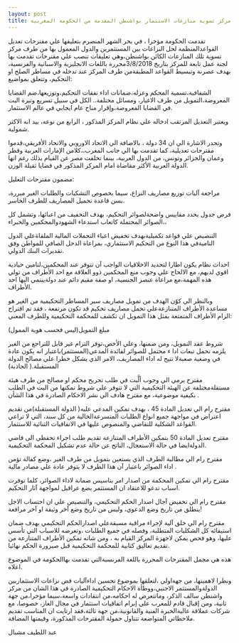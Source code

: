 ```yaml
---
layout: post
title: قراءة أولية لمقترحات تعديل نظام مركز تسوية منازعات الاستثمار بواشنطن المقدمة من الحكومة المغربية
---
```

تقدمت الحكومة مؤخرا ، في بحر الشهر المنصرم بتعليقها علي مقترحات تعديل القواعدالمنظمة لحل النزاعات بين المستثمرين والدول المعمول بها  من طرف مركز تسوية تلك المنازعات الكائن بواشنطن،وهي تعليقات تنصب علي مقترحات تقدمت بها لجنة عمل تابعة للمركز بتاريخ 3/8/2018محررة باللغات الانجليزية والاسبانية والفرنسية، بهدف عصرنة وتبسيط القواعد المطبقةمن طرف المركز عند تدخله في مساطر الصلح او التحكيم، وتتعلق بمواضيع:

الشفافية،تسمية المحكم وعزله،ضمانات اداء نفقات التحكيم،وتوزيعها،ضم القضايا المعروضة،التمويل من طرف الاغيار، ومسائل مختلفة.. الكل في سبيل تسريع وتيرة البت  في القضايا المعروضة،وإقرار  مناخ عام ايجابي في عالم الاستثمار.

ويعتبر التعديل المرتقب ادخاله علي نظام المركز المذكور ، الرابع من نوعه، بيد انه الاكثر شمولية.

وتجدر الاشارة الي ان 34 دولة ، بالاضافة الي الاتحاد الاوروبي والاتحاد الأفريقي،قدموا مقترحات تعديلية، كما تقدمت بها الي جانب المغرب،،كلامن الإمارات العربية وقطر وعمان والجزائر وتونس، من الدول العربية، بينما تخلفت مصر عن القيام بذلك رغم انها الدولة العربية الأكثر  مقاضاة امام المركز المذكور في قضايا ثقيلة الوزن.

مضمون مقترحات التعليل:

مراجعة آليات توزيع  مصاريف النزاع، سيما بخصوص التشكيات والطلبات الغير مبررة، بسن قاعدة تحميل المصاريف للطرف الخاسر.

فرض جدول يحدد مقاييس واضحةلصوائر التحكيم، بهدف التخفيف من اعبائها، وتشمل كل الصوائر المحتملة كاتعاب استدعاء الشهودوالمحكمين والخبراء،،

التنصيص علي قواعد تكميليةبهدف تخفيض اعباء التحملات المالية الملقاةعلي الدول الناميةفي هذا النوع من التحكيم  الاستثماري، بمراعاة الدخل الصافي للمواطن وفق تقديرات البنك الدولي.

احداث نظام يكون اطارا لتحديد الاخلاقيات الواجب آن تتوفر عند المحكمين،لتامين حيادية اقوي لديهم، مع الالحاح علي وجوب  منع المحكمين ذوو العلاقة مع احد الأطراف من تولي هذه المهمة،مع مراعاة عنصر الجنسية، او صفة مقيم دائم عند دولةينتمي اليها احد الأطراف.

وبالنظر الي كوّن الهدف من تمويل مصاريف سير المساطر التحكيمية من الغير  هو مساعدة الأطراف المتنازعةعلي  تحمل مصاريف تحكيم قد تكون مرتفعة ، فقد تم اقتراح الزام الأطراف المتمتعة بمثل هذا التمويل ان تكشف للمحكمة التحكيمية وللطرف المعني:

مبلغ التمويل(ليس فحسب هوية الممول)

شروط عقد التمويل، ومن ضمنها، وعلي الأخص،توفر التزام غير قابل للتراجع من الغير يلزمه تحمل تبعات ادا ء محتمل للصوائر لفائدة المدعي(المستثمر)باعتبار انه يكون عادة في وضعية صعبةلا تتيح له  اداء المصاريف، الامر الذي يشكل خطرا علي مصالح الدولة المستقبلة.( الجاذبة)

مقترح يرمي الي وجوب ألَّبت في طلب تجريح محكم او مصالح من طرف هيئة مستقلةمختلفة عن الهيئة التحكيمية التي لا تتوفر علي شروط تمكنها من البت في الطلب بكيفية موضوعية، مع مقترح هادف الي نشر الاحكام الصادرة في هذا الشأن .

مقترح رام الي تعديل المادة 45 ، بهدف تمكين المدعي عليه( الدولة المستقبلة)من تقديم اعتراض في مواجهة جميع انواع الطلبات المتسرعةالخالية من كل سند، التي لا تراعي القواعد الشكلية للتقاضي والمنصوص عليها في الاتفاقيات الثنائية للاستثمار.

مقترح تعديل المادة 50 بتمكين الأطراف المتنازعة تقديم طلب اجراء  تحفظي الى قاضي  الدولةايضا في حالة الاستعجال، الناتج عن حالة عدم تشكيل المحكمة التحكيمية.

مقترح رام الي مطالبة الطرف الذي يستعين بتمويل من طرف الغير ،وضع كفالة تؤمن اداء الصوائر  باعتبار آن هذا الطرف لا يتوفر عادة علي مصادر مالية .

مقترح رام الي تمكين المحكمة من اصدار امر بتاسيس ضمانة لاداء الصوائر، كلما توفرت اسباب تدعو للاعتقاد ان المستثمر يضع عراقيل لمواجهة آثار التحكيم.

مقترح رام الي تخفيض آجال اصدار الحكم التحكيمي، والتنصيص  علي ان احتساب الاجل ينطلق من تاريخ وضع الدعوي، وليس من تاريخ وضع آخر وثيقة او آخر مرافعة!

مقترح رام الي خلق آلية لإجراء مراقبة مسبقةعلي اصدارالحكم التحكيمي  بهدف ضمان استيفائه  كل الشكليات المتطلبة، وفصله في جميع الطلبات ،وتعرضه للاسباب التي تأسس عليها، وهو فحص يمكن لاجهزة المركز القيام به ، ومن شانه تمكين  الأطراف المتنازعة من تقديم تعاليق كتابية للمحكمة التحكيمية قبل صيرورة الحكم نهائيا.

هذه هي مجمل المقترحات المحررة باللغة الفرنسبةالتي تقدمت بهاالحكومة  في الموضوع اعلاه.

ونظرا لاهميتها،  من جهةاولي ،لتعلقها بموضوع  تحسين اداءآليات فض نزاعات الاستثماربين الدولةوالمستثمر الاجنبي،ووطأة الاحكام التحكيمية الصادرة في هذا الشان من مركز واشنطن سالف الذكر، وماتتعرض له احكامه،من انتقادات واسعة،سيما مؤخرا،من جهة ثانية، ومن إقبال قادم للمغرب علي إبرام اتفاقيات استثمار في مجال الغاز، خصوصا، مع شركات عملاقة عاليةالخبرة الفنية والقانونية،من جهة ثالثة،فقد ارتايت ان المناسب تقديم ملاحظاتي المتواضعة  تتناول حمولة المقترحات المذكورة، وقيمتها المضافة.

عبد اللطيف مشبال